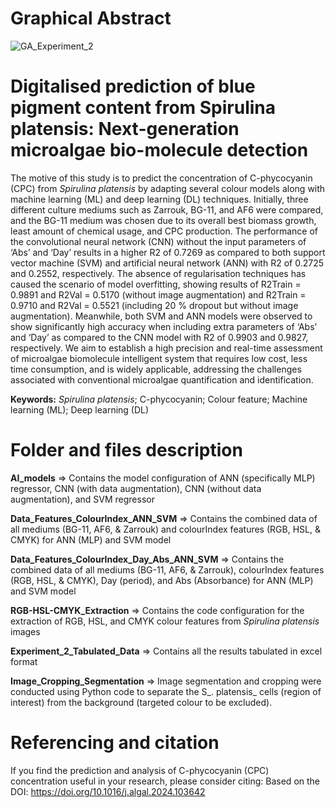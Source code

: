 # Graphical Abstract
![GA_Experiment_2](https://github.com/user-attachments/assets/b1b5a423-90f9-4705-8267-8a18a771108b)

# Digitalised prediction of blue pigment content from Spirulina platensis: Next-generation microalgae bio-molecule detection

The motive of this study is to predict the concentration of C-phycocyanin (CPC) from _Spirulina platensis_ by adapting several colour models along with machine learning (ML) and deep learning (DL) techniques. Initially, three different culture mediums such as Zarrouk, BG-11, and AF6 were compared, and the BG-11 medium was chosen due to its overall best biomass growth, least amount of chemical usage, and CPC production. The performance of the convolutional neural network (CNN) without the input parameters of ‘Abs’ and ‘Day’ results in a higher R2 of 0.7269 as compared to both support vector machine (SVM) and artificial neural network (ANN) with R2 of 0.2725 and 0.2552, respectively. The absence of regularisation techniques has caused the scenario of model overfitting, showing results of R2Train = 0.9891 and R2Val = 0.5170 (without image augmentation) and R2Train = 0.9710 and R2Val = 0.5521 (including 20 % dropout but without image augmentation). Meanwhile, both SVM and ANN models were observed to show significantly high accuracy when including extra parameters of ‘Abs’ and ‘Day’ as compared to the CNN model with R2 of 0.9903 and 0.9827, respectively. We aim to establish a high precision and real-time assessment of microalgae biomolecule intelligent system that requires low cost, less time consumption, and is widely applicable, addressing the challenges associated with conventional microalgae quantification and identification.

**Keywords:** _Spirulina platensis_; C-phycocyanin; Colour feature; Machine learning (ML); Deep learning (DL)

# Folder and files description

**AI_models** => Contains the model configuration of ANN (specifically MLP) regressor, CNN (with data augmentation), CNN (without data augmentation), and SVM regressor

**Data_Features_ColourIndex_ANN_SVM** => Contains the combined data of all mediums (BG-11, AF6, & Zarrouk) and colourIndex features (RGB, HSL, & CMYK) for ANN (MLP) and SVM model

**Data_Features_ColourIndex_Day_Abs_ANN_SVM** => Contains the combined data of all mediums (BG-11, AF6, & Zarrouk), colourIndex features (RGB, HSL, & CMYK), Day (period), and Abs (Absorbance) for ANN (MLP) and SVM model

**RGB-HSL-CMYK_Extraction** => Contains the code configuration for the extraction of RGB, HSL, and CMYK colour features from _Spirulina platensis_ images

**Experiment_2_Tabulated_Data** => Contains all the results tabulated in excel format

**Image_Cropping_Segmentation** => Image segmentation and cropping were conducted using Python code to separate the S_. platensis_ cells (region of interest) from the background (targeted colour to be excluded). 

# Referencing and citation
If you find the prediction and analysis of C-phycocyanin (CPC) concentration  useful in your research, please consider citing: Based on the DOI: https://doi.org/10.1016/j.algal.2024.103642
